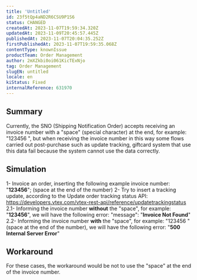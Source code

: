 ```yaml
---
title: 'Untitled'
id: 23f5tQp4aND2R6CSU9P1S6
status: CHANGED
createdAt: 2023-11-07T19:59:34.320Z
updatedAt: 2023-11-09T20:45:57.445Z
publishedAt: 2023-11-07T20:04:35.252Z
firstPublishedAt: 2023-11-07T19:59:35.068Z
contentType: knownIssue
productTeam: Order Management
author: 2mXZkbi0oi061KicTExNjo
tag: Order Management
slugEN: untitled
locale: en
kiStatus: Fixed
internalReference: 631970
---
```


## Summary



Currently, the SNO (Shipping Notification Order) accepts receiving an invoice number with a "space" (special character) at the end, for example: "123456 ", but when receiving the invoice number in this way some flows carried out post-purchase such as update tracking, giftcard system that use this data fail because the system cannot use the data correctly.


##

## Simulation


1- Invoice an order, inserting the following example invoice number: "**123456**"; (space at the end of the number)
2- Try to insert a tracking update, according to the Update order tracking status API: https://developers.vtex.com/vtex-rest-api/reference/updatetrackingstatus
2.1- Informing the invoice number **without** the "space", for example: "**123456**", we will have the following error: "message": "**Invoice Not Found**"
2.2- Informing the invoice number **with** the "space", for example: "123456 " (space at the end of the number), we will have the following error: "**500 Internal Server Error**"


##

## Workaround


For these cases, the workaround would be not to use the "space" at the end of the invoice number.





